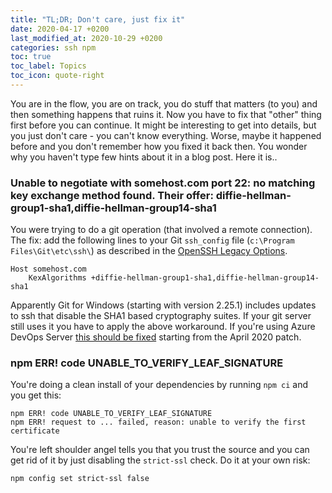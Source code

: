 ```yaml
---
title: "TL;DR; Don't care, just fix it"
date: 2020-04-17 +0200
last_modified_at: 2020-10-29 +0200
categories: ssh npm
toc: true
toc_label: Topics
toc_icon: quote-right
---
```


You are in the flow, you are on track, you do stuff that matters (to you) and then something happens that ruins it. Now you have to fix that "other" thing first before you can continue. It might be interesting to get into details, but you just don't care - you can't know everything. Worse, maybe it happened before and you don't remember how you fixed it back then. You wonder why you haven't type few hints about it in a blog post. Here it is..

### Unable to negotiate with somehost.com port 22: no matching key exchange method found. Their offer: diffie-hellman-group1-sha1,diffie-hellman-group14-sha1

You were trying to do a git operation (that involved a remote connection). The fix: add the following lines to your Git `ssh_config` file (`c:\Program Files\Git\etc\ssh\`) as described in the [OpenSSH Legacy Options](https://www.openssh.com/legacy.html).
```
Host somehost.com
	KexAlgorithms +diffie-hellman-group1-sha1,diffie-hellman-group14-sha1
```

Apparently Git for Windows (starting with version 2.25.1) includes updates to ssh that disable the SHA1 based cryptography suites. If your git server still uses it you have to apply the above workaround. If you're using Azure DevOps Server [this should be fixed](https://developercommunity.visualstudio.com/content/problem/921226/git-ssh-access-offers-weak-algorithms.html) starting from the April 2020 patch.

### npm ERR! code UNABLE_TO_VERIFY_LEAF_SIGNATURE

You're doing a clean install of your dependencies by running `npm ci` and you get this: 
```
npm ERR! code UNABLE_TO_VERIFY_LEAF_SIGNATURE
npm ERR! request to ... failed, reason: unable to verify the first certificate
```

You're left shoulder angel tells you that you trust the source and you can get rid of it by just disabling the `strict-ssl` check. Do it at your own risk:
```
npm config set strict-ssl false
```
